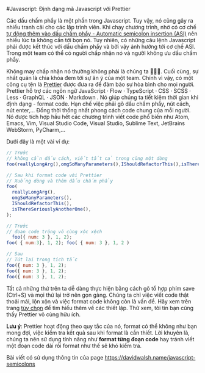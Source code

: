 #Javascript: Định dạng mã Javascript với Prettier

Các dấu chấm phẩy là một phần trong Javascript. Tuy vậy, nó cũng gây ra nhiều tranh cãi cho các lập trình viên. Khi chạy chương trình, nhờ có cơ chế <span style="text-decoration: underline;">tự động thêm vào dấu chấm phẩy - Automatic semicolon insertion (ASI)</span> nên nhiều lúc ta không cần tới bọn nó. Tuy nhiên, có những câu lệnh Javascript phải được kết thúc với dấu chấm phẩy và bởi vậy ảnh hưởng tới cơ chế ASI. Trong một team có thể có người chấp nhận nó và người không ưu dấu chấm phẩy.

Không may chấp nhận nó thường không phải là chúng ta 🤣🤣🤣. Cuối cùng, sự nhất quán là chia khóa đem tới sự ăn ý của một team. Chính vì vậy, có một công cụ tên là [Prettier](https://github.com/prettier/prettier) được đưa ra để đảm bảo sự hòa bình cho mọi người. Prettier hỗ trợ các ngôn ngữ JavaScript · Flow · TypeScript · CSS · SCSS · Less · GraphQL · JSON · Markdown . Nó giúp chúng ta tiết kiệm thời gian khi định dạng - format code. Hạn chế việc phải gõ dấu chấm phẩy, nút cách, nút enter,... Đồng thời thống nhất phong cách code chung của mỗi người. Nó được tích hợp hầu hết các chương trình viết code phổ biến như Atom, Emacs, Vim, Visual Studio Code, Visual Studio, Sublime Text, JetBrains WebStorm, PyCharm,...

Dưới đây là một vài ví dụ:

```js
// Trước
// không cần dấu cách, viết tất cả trong cùng một dòng
foo(reallyLongArg(),omgSoManyParameters(),IShouldRefactorThis(),isThereSeriouslyAnotherOne())
```

```js
// Sau khi format code với Prettier
// Xuống dòng và thêm dấu chấm phẩy
foo(
  reallyLongArg(),
  omgSoManyParameters(),
  IShouldRefactorThis(),
  isThereSeriouslyAnotherOne(),
);
```


```js
// Trước
// đoạn code trông vô cùng xộc xệch
  foo({ num: 3 }, 1, 2);
foo( { num:3}, 1, 2); foo( { num: 3 }, 1, 2 )
```

```js
// Sau
// Tút lại trong tích tắc
foo({ num: 3 }, 1, 2);
foo({ num: 3 }, 1, 2);
foo({ num: 3 }, 1, 2);
```

Tất cả những thứ trên ta dễ dàng thực hiện bằng cách gõ tổ hợp phím save (Ctrl+S) và mọi thứ lại trở nên gọn gàng. Chúng ta chỉ việc viết code thật thoải mái, lộn xộn và việc format code không còn là vấn đề. Hãy xem trên trang [tùy chọn](https://prettier.io/docs/en/options.html) để tìm hiểu thêm về các thiết lập. Thử xem, tôi tin bạn cũng thấy Prettier vô cùng hữu ích.

**Lưu ý**: Prettier hoạt động theo quy tắc của nó, format có thể không như bạn mong đợi, việc kiểm tra kết quả sau khi format là cần thiết.  Lời khuyên là, chúng ta nên sử dụng tính năng như **format từng đoạn code** hay tránh viết một đoạn code dài rồi format như thế sẽ khó kiểm tra.

Bài viết có sử dụng thông tin của page https://davidwalsh.name/javascript-semicolons
